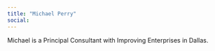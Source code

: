 ```yaml
---
title: "Michael Perry"
social: 
---
```

Michael is a Principal Consultant with Improving Enterprises in Dallas.
<!--more-->
<!--excerpt-->
